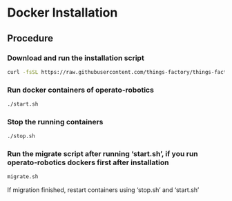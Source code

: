 # Docker Installation

## Procedure

### Download and run the installation script
```bash
curl -fsSL https://raw.githubusercontent.com/things-factory/things-factory/master/packages/operato-robotics/installer/install.sh | bash -s
```

### Run docker containers of operato-robotics
```bash
./start.sh
```

### Stop the running containers
```bash
./stop.sh
```

### Run the migrate script after running ‘start.sh’, if you run operato-robotics dockers first after installation
```bash
migrate.sh
```
If migration finished, restart containers using ‘stop.sh’ and ‘start.sh’